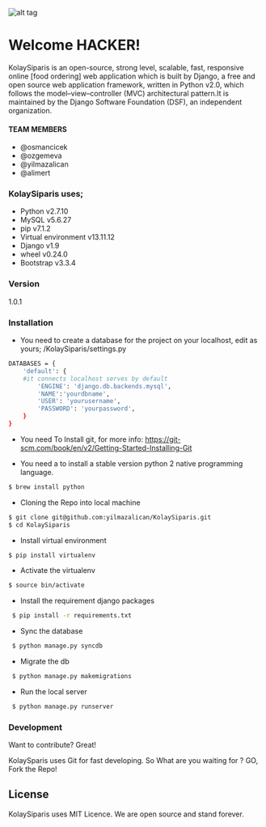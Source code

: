![alt tag](http://imagizer.imageshack.us/v2/280x200q90/633/KSHvtG.png) 
# Welcome HACKER!

KolaySiparis is an open-source, strong level, scalable, fast, responsive online [food ordering] web application which is built by Django, a free and open source web application framework, written in Python v2.0, which follows the model–view–controller (MVC) architectural pattern.It is maintained by the Django Software Foundation (DSF), an independent organization.

#### TEAM MEMBERS
- @osmancicek
- @ozgemeva
- @yilmazalican
- @alimert

### KolaySiparis uses;
  - Python v2.7.10 
  - MySQL v5.6.27
  - pip v7.1.2
  - Virtual environment v13.11.12
  - Django v1.9
  - wheel v0.24.0
  - Bootstrap v3.3.4
  



### Version
1.0.1

### Installation
- You need to create a database for the project on your localhost, edit as yours;
/KolaySiparis/settings.py
```sh
DATABASES = {
    'default': {
    #it connects localhost serves by default
        'ENGINE': 'django.db.backends.mysql',
        'NAME':'yourdbname',
        'USER': 'yourusername',
        'PASSWORD': 'yourpassword',
    }
}
```


- You need To Install git,
for more info: https://git-scm.com/book/en/v2/Getting-Started-Installing-Git

- You need a  to install a stable version python 2 native programming language.
```sh
$ brew install python
```
- Cloning the Repo into local machine
```sh
$ git clone git@github.com:yilmazalican/KolaySiparis.git
$ cd KolaySiparis
```

- Install virtual environment
```sh
$ pip install virtualenv
```
- Activate the virtualenv
```sh
$ source bin/activate
```
- Install the requirement django packages
```sh
 $ pip install -r requirements.txt
```
- Sync the database 
```sh
 $ python manage.py syncdb
```
- Migrate the db

```sh
 $ python manage.py makemigrations
```
- Run the local server 

```sh
 $ python manage.py runserver
```


### Development

Want to contribute? Great!

KolaySparis uses Git for fast developing.
 So What are you waiting for ? GO, Fork the Repo!



License
----

KolaySiparis uses MIT Licence. We are open source and stand forever.
